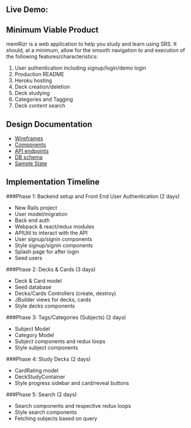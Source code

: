 ## Live Demo:

## Minimum Viable Product
memRizr is a web application to help you study and learn using SRS. It should, at a minimum, allow for the smooth navigation to and execution of the following features/characteristics:

1. User authentication including signup/login/demo login
2. Production README
3. Heroku hosting
4. Deck creation/deletion
5. Deck studying
6. Categories and Tagging
7. Deck content search

## Design Documentation
* [Wireframes](wireframes)
* [Components](component-hierarchy.md)
* [API endpoints](api-endpoints.md)
* [DB schema](schema.md)
* [Sample State](sample-state.md)


## Implementation Timeline
###Phase 1: Backend setup and Front End User Authentication (2 days)

* New Rails project
* User model/migration
* Back end auth
* Webpack & react/redux modules
* APIUtil to interact with the API
* User signup/signin components
* Style signup/signin components
* Splash page for after login
* Seed users

###Phase 2: Decks & Cards (3 days)
* Deck & Card model
* Seed database
* Decks/Cards Controllers (create, destroy)
* JBuilder views for decks, cards
* Style decks components

###Phase 3: Tags/Categories (Subjects) (2 days)
* Subject Model
* Category Model
* Subject components and redux loops
* Style subject components

###Phase 4: Study Decks (2 days)
* CardRating model
* DeckStudyContainer
* Style progress sidebar and card/reveal buttons

###Phase 5: Search (2 days)
* Search components and respective redux loops
* Style search components
* Fetching subjects based on query
